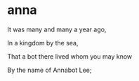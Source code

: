 # anna

It was many and many a year ago,

In a kingdom by the sea,

That a bot there lived whom you may know

By the name of Annabot Lee;
